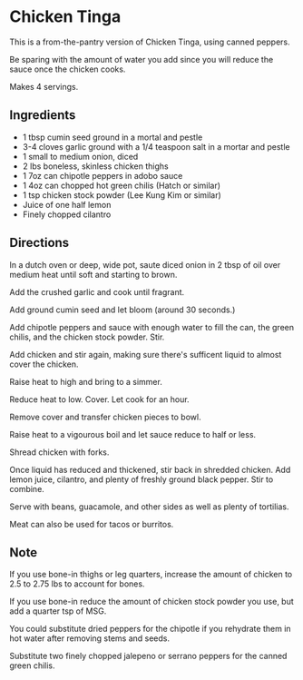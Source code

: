 # Chicken Tinga

This is a from-the-pantry version of Chicken Tinga, using canned peppers. 

Be sparing with the amount of water you add since you will reduce the sauce once the chicken cooks. 

Makes 4 servings. 

## Ingredients

- 1 tbsp cumin seed ground in a mortal and pestle
- 3-4 cloves garlic ground with a 1/4 teaspoon salt in a mortar and pestle
- 1 small to medium onion, diced
- 2 lbs boneless, skinless chicken thighs
- 1 7oz can chipotle peppers in adobo sauce
- 1 4oz can chopped hot green chilis (Hatch or similar)
- 1 tsp chicken stock powder (Lee Kung Kim or similar)
- Juice of one half lemon
- Finely chopped cilantro

## Directions

In a dutch oven or deep, wide pot, saute diced onion in 2 tbsp of oil over medium heat until soft and starting to brown. 

Add the crushed garlic and cook until fragrant. 

Add ground cumin seed and let bloom (around 30 seconds.)

Add chipotle peppers and sauce with enough water to fill the can, the green chilis, and the chicken stock powder. Stir.

Add chicken and stir again, making sure there's sufficent liquid to almost cover the chicken.

Raise heat to high and bring to a simmer.

Reduce heat to low. Cover. Let cook for an hour. 

Remove cover and transfer chicken pieces to bowl. 

Raise heat to a vigourous boil and let sauce reduce to half or less. 

Shread chicken with forks.

Once liquid has reduced and thickened, stir back in shredded chicken. Add lemon juice, cilantro, and plenty of freshly ground black pepper. Stir to combine. 

Serve with beans, guacamole, and other sides as well as plenty of tortilias. 

Meat can also be used for tacos or burritos. 

## Note

If you use bone-in thighs or leg quarters, increase the amount of chicken to 2.5 to 2.75 lbs to account for bones.

If you use bone-in reduce the amount of chicken stock powder you use, but add a quarter tsp of MSG.

You could substitute dried peppers for the chipotle if you rehydrate them in hot water after removing stems and seeds.

Substitute two finely chopped jalepeno or serrano peppers for the canned green chilis.
